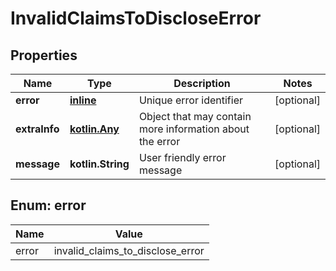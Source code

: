 
# InvalidClaimsToDiscloseError

## Properties
Name | Type | Description | Notes
------------ | ------------- | ------------- | -------------
**error** | [**inline**](#Error) | Unique error identifier |  [optional]
**extraInfo** | [**kotlin.Any**](.md) | Object that may contain more information about the error |  [optional]
**message** | **kotlin.String** | User friendly error message |  [optional]


<a id="Error"></a>
## Enum: error
Name | Value
---- | -----
error | invalid_claims_to_disclose_error



